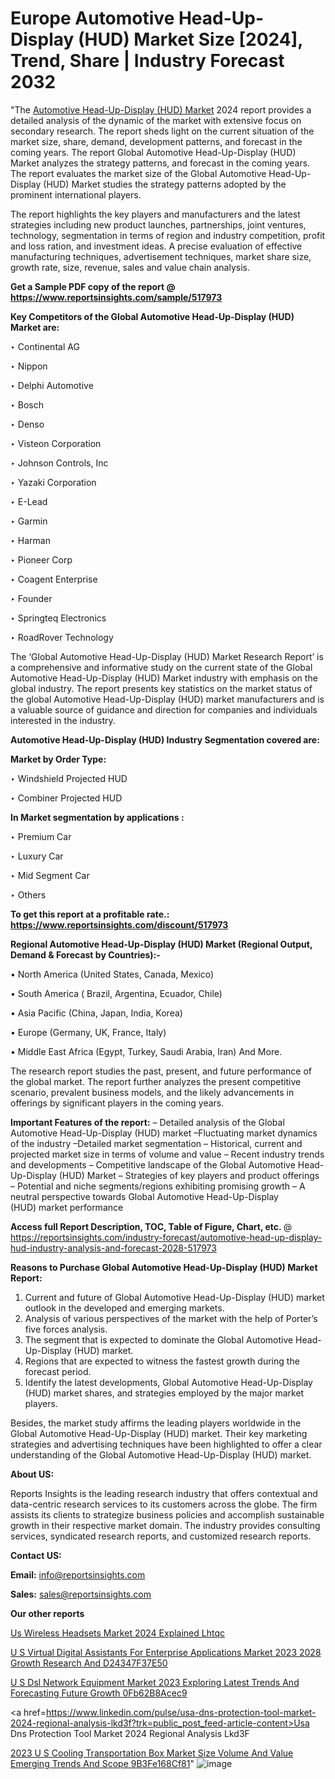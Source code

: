 # Europe Automotive Head-Up-Display (HUD) Market Size [2024], Trend, Share | Industry Forecast 2032

"The <a href=https://www.reportsinsights.com/sample/517973>Automotive Head-Up-Display (HUD) Market</a> 2024 report provides a detailed analysis of the dynamic of the market with extensive focus on secondary research. The report sheds light on the current situation of the market size, share, demand, development patterns, and forecast in the coming years. The report Global Automotive Head-Up-Display (HUD) Market analyzes the strategy patterns, and forecast in the coming years. The report evaluates the market size of the Global Automotive Head-Up-Display (HUD) Market studies the strategy patterns adopted by the prominent international players.

The report highlights the key players and manufacturers and the latest strategies including new product launches, partnerships, joint ventures, technology, segmentation in terms of region and industry competition, profit and loss ration, and investment ideas. A precise evaluation of effective manufacturing techniques, advertisement techniques, market share size, growth rate, size, revenue, sales and value chain analysis.

<strong>Get a Sample PDF copy of the report @ <a href=https://www.reportsinsights.com/sample/517973 style=color:#0000ff;>https://www.reportsinsights.com/sample/517973</a></strong>

<strong>Key Competitors of the Global Automotive Head-Up-Display (HUD) Market are:</strong>

‣ Continental AG

‣ Nippon

‣ Delphi Automotive

‣ Bosch

‣ Denso

‣ Visteon Corporation

‣ Johnson Controls, Inc

‣ Yazaki Corporation

‣ E-Lead

‣ Garmin

‣ Harman

‣ Pioneer Corp

‣ Coagent Enterprise

‣ Founder

‣ Springteq Electronics

‣ RoadRover Technology

The ‘Global Automotive Head-Up-Display (HUD) Market Research Report’ is a comprehensive and informative study on the current state of the Global Automotive Head-Up-Display (HUD) Market industry with emphasis on the global industry. The report presents key statistics on the market status of the global Automotive Head-Up-Display (HUD) market manufacturers and is a valuable source of guidance and direction for companies and individuals interested in the industry.

<strong>Automotive Head-Up-Display (HUD) Industry Segmentation covered are:</strong>

<strong>Market by Order Type: </strong>

‣ Windshield Projected HUD

‣ Combiner Projected HUD

<strong>In Market segmentation by applications :</strong>

‣ Premium Car

‣ Luxury Car

‣ Mid Segment Car

‣ Others

<strong>To get this report at a profitable rate.: <a href=https://www.reportsinsights.com/discount/517973 style=color:#0000ff;>https://www.reportsinsights.com/discount/517973</a></strong>

<strong>Regional Automotive Head-Up-Display (HUD) Market (Regional Output, Demand &amp; Forecast by Countries):-</strong>

• North America (United States, Canada, Mexico)

• South America ( Brazil, Argentina, Ecuador, Chile)

• Asia Pacific (China, Japan, India, Korea)

• Europe (Germany, UK, France, Italy)

• Middle East Africa (Egypt, Turkey, Saudi Arabia, Iran) And More.

The research report studies the past, present, and future performance of the global market. The report further analyzes the present competitive scenario, prevalent business models, and the likely advancements in offerings by significant players in the coming years.

<strong>Important Features of the report:</strong>
– Detailed analysis of the Global Automotive Head-Up-Display (HUD) market
–Fluctuating market dynamics of the industry
–Detailed market segmentation
– Historical, current and projected market size in terms of volume and value
– Recent industry trends and developments
– Competitive landscape of the Global Automotive Head-Up-Display (HUD) Market
– Strategies of key players and product offerings
– Potential and niche segments/regions exhibiting promising growth
– A neutral perspective towards Global Automotive Head-Up-Display (HUD) market performance

<strong>Access full Report Description, TOC, Table of Figure, Chart, etc. </strong>@   <a href=https://reportsinsights.com/industry-forecast/automotive-head-up-display-hud-industry-analysis-and-forecast-2028-517973 style=color:#0000ff;>https://reportsinsights.com/industry-forecast/automotive-head-up-display-hud-industry-analysis-and-forecast-2028-517973</a>

<strong>Reasons to Purchase Global Automotive Head-Up-Display (HUD) Market Report:</strong>
1. Current and future of Global Automotive Head-Up-Display (HUD) market outlook in the developed and emerging markets.
2. Analysis of various perspectives of the market with the help of Porter’s five forces analysis.
3. The segment that is expected to dominate the Global Automotive Head-Up-Display (HUD) market.
4. Regions that are expected to witness the fastest growth during the forecast period.
5. Identify the latest developments, Global Automotive Head-Up-Display (HUD) market shares, and strategies employed by the major market players.

Besides, the market study affirms the leading players worldwide in the Global Automotive Head-Up-Display (HUD) market. Their key marketing strategies and advertising techniques have been highlighted to offer a clear understanding of the Global Automotive Head-Up-Display (HUD) market.

<strong><strong>About US</strong>:</strong>

Reports Insights is the leading research industry that offers contextual and data-centric research services to its customers across the globe. The firm assists its clients to strategize business policies and accomplish sustainable growth in their respective market domain. The industry provides consulting services, syndicated research reports, and customized research reports.

<strong>Contact US:</strong>

<p class=><b>Email:</b> <a href=mailto:info@reportsinsights.com>info@reportsinsights.com</a></p>
<p class=><b>Sales:</b> <a href=mailto:sales@reportsinsights.com>sales@reportsinsights.com</a></p>

<strong>Our other reports</strong>

<a href=https://www.linkedin.com/pulse/us-wireless-headsets-market-2024-explained-lhtqc/>Us Wireless Headsets Market 2024 Explained Lhtqc</a>

<a href=https://medium.com/@sakshi.reportsinsights/u-s-virtual-digital-assistants-for-enterprise-applications-market-2023-2028-growth-research-and-d24347f37e50>U S Virtual Digital Assistants For Enterprise Applications Market 2023 2028 Growth Research And D24347F37E50</a>

<a href=https://medium.com/@yadavahaan91/u-s-dsl-network-equipment-market-2023-exploring-latest-trends-and-forecasting-future-growth-0fb62b8acec9>U S Dsl Network Equipment Market 2023 Exploring Latest Trends And Forecasting Future Growth 0Fb62B8Acec9</a>

<a href=https://www.linkedin.com/pulse/usa-dns-protection-tool-market-2024-regional-analysis-lkd3f?trk=public_post_feed-article-content>Usa Dns Protection Tool Market 2024 Regional Analysis Lkd3F</a>

<a href=https://medium.com/@leo785692/2023-u-s-cooling-transportation-box-market-size-volume-and-value-emerging-trends-and-scope-9b3fe168cf81>2023 U S Cooling Transportation Box Market Size Volume And Value Emerging Trends And Scope 9B3Fe168Cf81</a>"
![image](https://github.com/Reportsinsights123/RIgrowth/assets/158415881/806881e5-1186-4f56-a15d-224c95c5de91)

